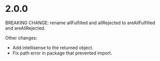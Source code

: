 # 2.0.0
BREAKING CHANGE: rename allFulfilled and allRejected to areAllFulfilled and areAllRejected.  

Other changes:  
* Add intellisense to the returned object.  
* Fix path error in package that prevented import.  